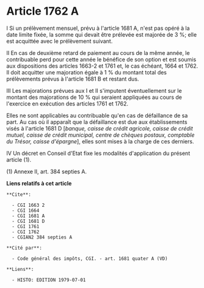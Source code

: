 # Article 1762 A

I  Si un prélèvement mensuel, prévu à l'article 1681 A, n'est pas opéré à la date limite fixée, la somme qui devait être
prélevée est majorée de 3 %; elle est acquittée avec le prélèvement suivant.

II  En cas de deuxième retard de paiement au cours de la même année, le contribuable perd pour cette année le bénéfice de son
option et est soumis aux dispositions des articles 1663-2 et 1761 et, le cas échéant, 1664 et 1762. Il doit acquitter une
majoration égale à 1 % du montant total des prélèvements prévus à l'article 1681 B et restant dus.

III  Les majorations prévues aux I et II s'imputent éventuellement sur le montant des majorations de 10 % qui seraient
appliquées au cours de l'exercice en exécution des articles 1761 et 1762.

Elles ne sont applicables au contribuable qu'en cas de défaillance de sa part. Au cas où il apparaît que la défaillance est
due aux établissements visés à l'article 1681 D [*banque, caisse de crédit agricole, caisse de crédit mutuel, caisse de
crédit municipal, centre de chèques postaux, comptable du Trésor, caisse d'épargne*], elles sont mises à la charge de ces
derniers.

IV  Un décret en Conseil d'Etat fixe les modalités d'application du présent article (1).

(1) Annexe II, art. 384 septies A.

**Liens relatifs à cet article**

	**Cite**:

	  - CGI 1663 2
	  - CGI 1664
	  - CGI 1681 A
	  - CGI 1681 D
	  - CGI 1761
	  - CGI 1762
	  - CGIAN2 384 septies A

	**Cité par**:

	  - Code général des impôts, CGI. - art. 1681 quater A (VD)

	**Liens**:

	  - HISTO: EDITION 1979-07-01
